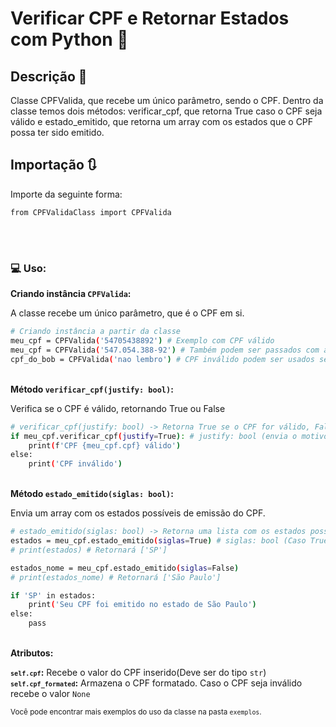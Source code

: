 #  Verificar CPF e Retornar Estados com Python 🪪


## Descrição 📍

Classe CPFValida, que recebe um único parâmetro, sendo o CPF. Dentro da classe temos dois métodos: verificar_cpf, que retorna True caso o CPF seja válido e estado_emitido, que retorna um array com os estados que o CPF possa ter sido emitido. 

## Importação 🔃

Importe da seguinte forma:

```bash
from CPFValidaClass import CPFValida
```

<br>

#
### 💻 Uso: 

<strong>Criando instância <code>CPFValida</code>:</strong>

A classe recebe um único parâmetro, que é o CPF em si.
```bash
# Criando instância a partir da classe
meu_cpf = CPFValida('54705438892') # Exemplo com CPF válido
meu_cpf = CPFValida('547.054.388-92') # Também podem ser passados com a formatação completa. O funcionamento continua o mesmo 
cpf_do_bob = CPFValida('nao lembro') # CPF inválido podem ser usados sem problemas na definição de classe
```

<br>
<strong>Método <code>verificar_cpf(justify: bool)</code>:</strong>

Verifica se o CPF é válido, retornando True ou False
```bash
# verificar_cpf(justify: bool) -> Retorna True se o CPF for válido, False caso contrário
if meu_cpf.verificar_cpf(justify=True): # justify: bool (envia o motivo da invalidação, caso seja válido envia uma mensagem de confirmação. O valor padrão é False)
    print(f'CPF {meu_cpf.cpf} válido') 
else:
    print('CPF inválido')
```
<br>
<strong>Método <code>estado_emitido(siglas: bool)</code>:</strong>

Envia um array com os estados possíveis de emissão do CPF.

```bash
# estado_emitido(siglas: bool) -> Retorna uma lista com os estados possíveis onde o CPF pode ter sido emitido.
estados = meu_cpf.estado_emitido(siglas=True) # siglas: bool (Caso True retorna as siglas dos estados, caso False, retorna o nome dos estados. O valor padrão é True)
# print(estados) # Retornará ['SP']

estados_nome = meu_cpf.estado_emitido(siglas=False)
# print(estados_nome) # Retornará ['São Paulo']

if 'SP' in estados:
    print('Seu CPF foi emitido no estado de São Paulo')
else:
    pass
```
<br>
<strong>Atributos:</strong>

<strong><code>```self.cpf```</code>:</strong> Recebe o valor do CPF inserido(Deve ser do tipo ```str```) <br>
<strong><code>```self.cpf_formated```</code>:</strong> Armazena o CPF formatado. Caso o CPF seja inválido recebe o valor ```None```


<small>Você pode encontrar mais exemplos do uso da classe na pasta ```exemplos```. </small>

